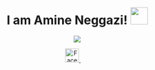 <!-- Welcome Message -->
<h1 align="center">
  I am Amine Neggazi!
  <img src="https://media.giphy.com/media/hvRJCLFzcasrR4ia7z/giphy.gif" width="40">
</h1>

<!-- Typing SVG -->
<p align="center">
  <a href="https://github.com/nemo256">
    <img src="https://readme-typing-svg.herokuapp.com?size=28&duration=4000&color=4B0088&center=true&lines=Full-Stack+Web+Developer;Open+Sourcerer">
  </a>
</p>

<!-- Social Icons -->
<p align="center">
  <a href="https://www.facebook.com/nemo256/">
    <img width="32px" alt="Facebook" title="Facebook" src="https://i.imgur.com/mWO1ozE.png"/>
  </a>
  &#8287;&#8287;&#8287;&#8287;&#8287;
</p>

<br/>
